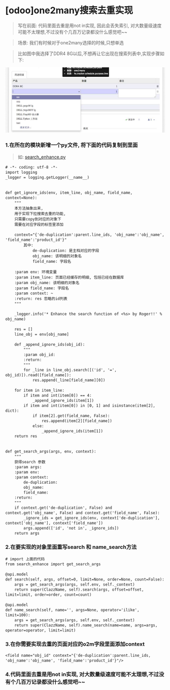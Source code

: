# [odoo]one2many搜索去重实现

> 写在前面: 代码里面去重是用not in实现, 因此会丢失索引, 对大数量级速度可能不太理想,不过没有个几百万记录都没什么感觉吧~~

> 场景: 我们有时候对于one2many选择的时候,只想单选

> 比如图中我选择了DDR4 8G以后,不想再让它出现在搜索列表中,实现步骤如下:

![](images/o2m.jpg)


### 1.在所在的模块新增一个py文件, 将下面的代码复制到里面
> 如: [search_enhance.py](../../odoo_script/search_enhance.py)

```
# -*- coding: utf-8 -*-
import logging
_logger = logging.getLogger(__name__)


def get_ignore_ids(env, item_line, obj_name, field_name, context=None):
    """
    本方法抽象出来,
    用于实现下拉搜索去重的功能,
    只需要copy到对应的对象下
    需要在对应字段的标签里添加

    context="{'de-duplication':parent.line_ids, 'obj_name':'obj_name', 'field_name':'product_id'}"
        其中:
            de-duplication: 是主档对应的字段
            obj_name: 该明细的对象名
            field_name: 字段名

    :param env: 环境变量
    :param item_line: 页面已经缓存的明细, 包括已经在数据库
    :param obj_name: 该明细的对象名
    :param field_name: 字段名
    :param context: ~
    :return: res 忽略的id列表
    """

    _logger.info('* Enhance the search function of <%s> by Roger!!' % obj_name)

    res = []
    line_obj = env[obj_name]

    def _append_ignore_ids(obj_id):
        """
        :param obj_id:
        :return:
        """
        for _line in line_obj.search([('id', '=', obj_id)]).read([field_name]):
            res.append(_line[field_name][0])

    for item in item_line:
        if item and int(item[0]) == 4:
            _append_ignore_ids(item[1])
        if item and int(item[0]) in [0, 1] and isinstance(item[2], dict):
            if item[2].get(field_name, False):
                res.append(item[2][field_name])
            else:
                _append_ignore_ids(item[1])
    return res


def get_search_args(args, env, context):
    """
    获得search 参数
    :param args:
    :param env:
    :param context:
        de-duplication:
        obj_name:
        field_name:
    :return:
    """
    if context.get('de-duplication', False) and context.get('obj_name', False) and context.get('field_name', False):
        _ignore_ids = get_ignore_ids(env, context['de-duplication'], context['obj_name'], context['field_name'])
        args.append(['id', 'not in', _ignore_ids])
    return args
```    

### 2.在要实现的对象里面重写search 和 name_search方法

```
# import 上面的代码
from search_enhance import get_search_args

@api.model
def search(self, args, offset=0, limit=None, order=None, count=False):
    args = get_search_args(args, self.env, self._context)
    return super(ClazzName, self).search(args, offset=offset, limit=limit, order=order, count=count)

@api.model
def name_search(self, name='', args=None, operator='ilike', limit=100):
    args = get_search_args(args, self.env, self._context)
    return super(ClazzName, self).name_search(name=name, args=args, operator=operator, limit=limit)

```

### 3.在你需要实现去重的页面对应的o2m字段里面添加context

```
<field name="obj_id" context="{'de-duplication':parent.line_ids, 'obj_name':'obj_name', 'field_name':'product_id'}"/>
```

### 4.代码里面去重是用not in实现, 对大数量级速度可能不太理想,不过没有个几百万记录都没什么感觉吧~~
